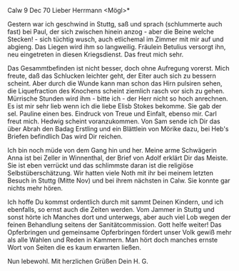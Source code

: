  Calw 9 Dec 70
Lieber Herrmann <Mögl>*

Gestern war ich geschwind in Stuttg, saß und sprach (schlummerte auch fast) bei Paul, der sich zwischen hinein anzog - aber die Beine welche Stecken! - sich tüchtig wusch, auch etlichemal im Zimmer mit mir auf und abgieng. Das Liegen wird ihm so langweilig. Fräulein Betulius versorgt ihn, neu eingetreten in diesen Kriegsdienst. Das freut mich sehr.

Das Gesammtbefinden ist nicht besser, doch ohne Aufregung vorerst. Mich freute, daß das Schlucken leichter geht, der Eiter auch sich zu bessern scheint. Aber durch die Wunde kann man schon das Hirn pulsiren sehen, die Liquefraction des Knochens scheint ziemlich rasch vor sich zu gehen. Mürrische Stunden wird ihm - bitte ich - der Herr nicht so hoch anrechnen. 
Es ist mir sehr lieb wenn ich die liebe Elisb Stokes bekomme. Sie gab der sel. Pauline einen bes. Eindruck von Treue und Einfalt, ebenso mir. 
Carl freut mich. Hedwig scheint voranzukommen. Von Sam sende ich Dir das über Abrah den Badag Erstling und ein Blättlein von Mörike dazu, bei Heb's Briefen befindlich Das wird Dir reichen.

Ich bin noch müde von dem Gang hin und her. Meine arme Schwägerin Anna ist bei Zeller in Winnenthal, der Brief von Adolf erklärt Dir das Meiste. Sie ist eben verrückt und das schlimmste daran ist die religiöse Selbstüberschätzung. Wir hatten viele Noth mit ihr bei meinem letzten Besuch in Stuttg (Mitte Nov) und bei ihrem nächsten in Calw. Sie konnte gar nichts mehr hören.

Ich hoffe Du kommst ordentlich durch mit sammt Deinen Kindern, und ich ebenfalls, so ernst auch die Zeiten werden. Vom Jammer in Stuttg und sonst hörte ich Manches dort und unterwegs, aber auch viel Lob wegen der feinen Behandlung seitens der Sanitätcommission. Gott helfe weiter! Das Opferbringen und gemeinsame Opferbringen fördert unser Volk gewiß mehr als alle Wahlen und Reden in Kammern. Man hört doch manches ernste Wort von Seiten die es kaum erwarten ließen.

Nun lebewohl. Mit herzlichen Grüßen
 Dein H. G.

